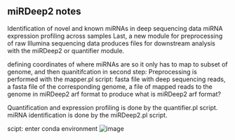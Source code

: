 ## miRDeep2 notes
Identification of novel and known miRNAs in deep sequencing data
miRNA expression profiling across samples
Last, a new module for preprocessing of raw Illumina sequencing data produces files for downstream analysis with the miRDeep2 or quantifier module. 

defining coordinates of where miRNAs are so it only has to map to subset of genome, and then quanitifcation in second step:
Preprocessing is performed with the mapper.pl script:
fasta file with deep sequencing reads, a fasta file of the corresponding genome, a file of mapped reads to the genome in miRDeep2 arf format
to produce what is miRDeep2 arf format?

Quantification and expression profiling is done by the quantifier.pl script. miRNA identification is done by the miRDeep2.pl script.

scipt: enter conda environment
![image](https://user-images.githubusercontent.com/78465068/140952141-79a819b6-5621-47e1-b199-81dee8ebd085.png)

